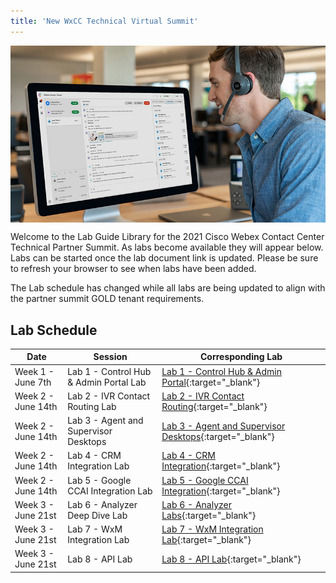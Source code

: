 ```yaml
---
title: 'New WxCC Technical Virtual Summit'
---
```


<img align="middle" src="../images/12_51_47.jpg" width="1000" />


Welcome to the Lab Guide Library for the 2021 Cisco Webex Contact Center Technical Partner Summit. As labs become available they will appear below. Labs can be started once the lab document link is updated. Please be sure to refresh your browser to see when labs have been added.

The Lab schedule has changed while all labs are being updated to align with the partner summit GOLD tenant requirements.

## Lab Schedule

| Date       | Session                                | Corresponding Lab                                                                                      
| ---------- | -------------------------------------- | ------------------------------------------------------------------------------------------------------ 
| Week 1 - June 7th | Lab 1 - Control Hub & Admin Portal Lab | [Lab 1 - Control Hub & Admin Portal](CH.md){:target="\_blank"}                               
| Week 2 - June 14th | Lab 2 - IVR Contact Routing Lab        | [Lab 2 - IVR Contact Routing](IVR.md){:target="\_blank"}                                      
| Week 2 - June 14th | Lab 3 - Agent and Supervisor Desktops              | [Lab 3 - Agent and Supervisor Desktops](AgentSupervisor.md){:target="\_blank"}  
| Week 2 - June 14th | Lab 4 - CRM Integration Lab               | [Lab 4 - CRM Integration](CRM.md){:target="\_blank"}  
| Week 2 - June 14th | Lab 5 - Google CCAI Integration Lab               | [Lab 5 - Google CCAI Integration](CCAI.md){:target="\_blank"} 
| Week 3 - June 21st | Lab 6 - Analyzer Deep Dive Lab        | [Lab 6 - Analyzer Labs](Analyzer.md){:target="\_blank"}                  
| Week 3 - June 21st | Lab 7 - WxM Integration Lab               | [Lab 7 - WxM Integration Lab](WxM.md){:target="\_blank"}  
| Week 3 - June 21st | Lab 8 - API Lab                        | [Lab 8 - API Lab](APIs.md){:target="\_blank"} 

